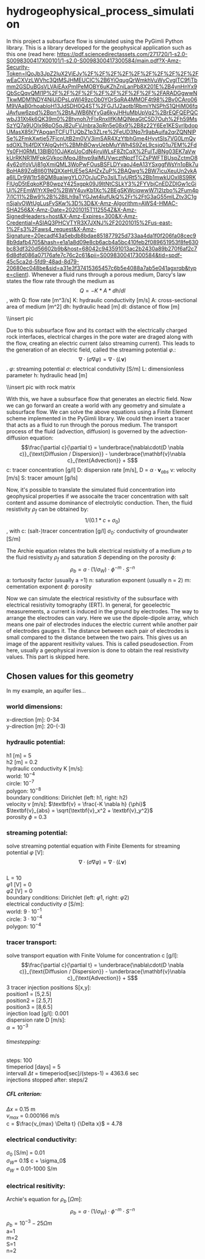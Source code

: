 # hydrogeophysical_process_simulation

In this project a subsurface flow is simulated using the PyGimli Python library. This is a library developed for the geophysical application such as this one (read here: https://pdf.sciencedirectassets.com/271720/1-s2.0-S0098300417X00101/1-s2.0-S0098300417300584/main.pdf?X-Amz-Security-Token=IQoJb3JpZ2luX2VjEJv%2F%2F%2F%2F%2F%2F%2F%2F%2F%2FwEaCXVzLWVhc3QtMSJHMEUCIC%2B6YiOqugQrWmkhVuWyCvglTC9fjTbmm2GSDuBGsVLVAiEAxPmlPeMOBY6uKZhZniLanPb8X201E%2B4ynHnYx9QbScQqvQMI1P%2F%2F%2F%2F%2F%2F%2F%2F%2F%2FARADGgwwNTkwMDM1NDY4NjUiDPsLqWI49zcOb0YOrSqRA4MMOF4t98%2Bv0CAro06M9VAaB0rhoabloH13JdSDH0Q4ST%2FGJ1J2aotb1RbmiYNSPhS1QHiM06fqJAvfuw6zpd%2Bpn%2BtAJWB6NYyGa6kyJHHuMbUpVq2%2BrEQFQEPQCwbJ31Xt4k6QK39m0%2Btynoh7rFIxRnxlIfKiMQlNeaGtC5D7Ouh%2Fh59MsSzYQ7a9UOlx98pO5qJB2uFVJnbra3pRn5e08x9%2B8z22Y6Ee1KESvrIbdopUMasX85t7YApganTCFUTUQbZ1p3ZLre%2FeUD3Nq7r9abAuifa2qrZQNNlPSe%2FmkXwtie57FjcnUtB2m0VV3imSAR4XzYtbhGme4HyvtSls7VG0LmQysdOXLTtj4fDXYAlgQvH%2BMhBOwvUebMuYWh4S9ZeL9csjq01u7EM%2FdYs0FH0RML13BlB01OJAKpUoCdN4jruWLsF8ZtCqX%2FulTJBNg03EK7aVwkUrRKNR1MFpkGVkocjMpqJ8hvp9alMUVwcztNpzfTCZsPWFTBUspZctmO84y62oYoVUj81gXmiQML3WoPwFOusBSFLDYvaoJ4eA13YSxggfWsYn1oBk7uBpHA89ZqBII601NQXXeHUE5eSAHZxZuP%2BAQwg%2BW7icuXeuUn2vkAa6ILDr9W1tr58QM8uaiwgYLO7OrJuCPo3slLTivURt5%2Bb1mwkUOxI8S9RKFlUgD5tEqkoKP80wpzY425xgpk09J9ItNtCSLkY3%2FYVbjCnEDZDlGw1cGiUj%2FEmWlYrX9e0%2BWY4uvKb1Xc%2BEgSKWciqwwW7I2Izbo%2Fum4p7i1C11%2Bw9%2B%2BILh9aTYGJwt4iufUkQ%2Fr%2FtG3aG55mlLZtv3C1gnSjalvOWtUgLusFvSKw%3D%3D&X-Amz-Algorithm=AWS4-HMAC-SHA256&X-Amz-Date=20201015T112554Z&X-Amz-SignedHeaders=host&X-Amz-Expires=300&X-Amz-Credential=ASIAQ3PHCVTYR3X7JXNJ%2F20201015%2Fus-east-1%2Fs3%2Faws4_request&X-Amz-Signature=20ecadf43a5ebdb8bdae851877925d733aa4da1f0f206fa08cec98b9dafb4705&hash=e1a1a8d09e8cb6acb4a5bc410feb2f089651953f8fe630bc83df320d56602b9b&host=68042c943591013ac2b2430a89b270f6af2c76d8dfd086a07176afe7c76c2c61&pii=S0098300417300584&tid=spdf-45c5ca2d-5fd9-48ad-8d79-20680ec048be&sid=a31e3f37415365457c6b5e4088a7ab5e041agxrqb&type=client). 
Whenever a fluid runs through a porous medium, Darcy's law states the flow rate through the medium as 
$$Q = - K*A* dh/dl$$, with
Q: flow rate [m^3/s]
K: hydraulic conductivity [m/s]
A: cross-sectional area of medium [m^2]
dh: hydraulic head [m]
dl: distance of flow [m]

\\\insert pic

Due to this subsurface flow and its contact with the electrically charged rock interfaces, electrical charges in the pore water are draged along with the flow, creating an electric current (also streaming current).
This leads to the generation of an electric field, called the streaming potential $\varphi$.:
$$\nabla \cdot (\sigma \nabla \varphi) = \nabla \cdot (L \textbf{v})$$.
$\varphi$: streaming potential
$\sigma$: electrical condutivity [S/m]
L: dimensionless parameter
h: hydraulic head [m]

\\\insert pic with rock matrix

With this, we have a subsurface flow that generates an electric field. Now we can go forward an create a world with any geometry and simulate a subsurface flow. We can solve the above equations using a Finite Element scheme implemented in the PyGimli library. We could then insert a tracer that acts as a fluid to run through the porous medium.
The transport process of the fluid (advection, diffusion) is governed by the advection-diffusion equation:
$$\frac{\partial c}{\partial t} = \underbrace{\nabla\cdot(D \nabla c)}_{\text{Diffusion / Dispersion}} - \underbrace{\mathbf{v}\nabla c}_{\text{Advection}} + S$$
c: tracer concentration [g/l]
D: dispersion rate [m/s], D = $\alpha \cdot \textbf{v}_{abs}$
v: velocity [m/s]
S: tracer amount [g/ls]

Now, it's possible to translate the simulated fluid concentration into geophysical properties if we assocaite the tracer concentration with salt content and assume dominance of electrolytic conduction. Then, the fluid resistivity $\rho_f$ can be obtained by:
$$1/(0.1*c + \sigma_0)$$, with
c: (salt-)tracer concentration [g/l]
$\sigma_0$: conductivity of groundwater [S/m]

The Archie equation relates the bulk electrical resistivity of a medium $\rho$ to the fluid resistivity $\rho_f$ and saturation $S$ depending on the porosity $\phi$:
$$\rho_b = a \cdot (1/\sigma_W)\cdot\phi^{-m}\cdot S^{-n}$$
a: tortuosity factor (usually a =1)
n: saturation exponent (usually n = 2)
m: cementation exponent
$\phi$: porosity

Now we can simulate the electrical resistivity of the subsurface with electrical resistivity tomography (ERT). In general, for geoelectric measurements, a current is induced in the ground by electrodes. The way to arrange the electrodes can vary. Here we use the dipole-dipole array, which means one pair of electrodes induces the electric current while another pair of electrodes gauges it. The distance between each pair of electrodes is small compared to the distance between the two pairs. This gives us an image of the apparent resitivity values. This is called pseudosection. From here, usually a geophysical inversion is done to obtain the real resistivity values. This part is skipped here.


## Chosen values for this geometry

In my example, an aquifer lies... 

### world dimensions: 
x-direction [m]: 0-34  
y-direction [m]: 20-(-3)  

### hydraulic potential:
h1 [m] = 5  
h2 [m] = 0.2  
hydraulic conductivity K [m/s]:  
world: $10^{-4}$  
circle: $10^{-7}$  
polygon: $10^{-8}$  
boundary conditions: Dirichlet (left: h1, right: h2)  
velocity v [m/s]: $\textbf{v} = \frac{-K \nabla h} {\phi}$  
$\textbf{v}_{abs} = \sqrt{\textbf{v}_x^2 + \textbf{v}_y^2}$  
porosity $\phi$ = 0.3  
### streaming potential:
solve streaming potential equation with Finite Elements for streaming potential $\varphi$ [V]:  
$$\nabla \cdot (\sigma \nabla \varphi) = \nabla \cdot (L \textbf{v})$$  
L = 10  
$\varphi1$ [V] = 0  
$\varphi2$ [V] = 0  
boundary conditions: Dirichlet (left: $\varphi1$, right: $\varphi2$)    
electrical conductivity $\sigma$ [S/m]:  
world: $9 \cdot 10^{-1}$  
circle: $3 \cdot 10^{-4}$  
polygon: $10^{-4}$
### tracer transport:
solve transport equation with Finite Volume for concentration c [g/l]:  
$$\frac{\partial c}{\partial t} = \underbrace{\nabla\cdot(D \nabla c)}_{\text{Diffusion / Dispersion}} - \underbrace{\mathbf{v}\nabla c}_{\text{Advection}} + S$$
3 tracer injection positions S[x,y]:  
position1 = [5,2.5]  
position2 = [2.5,7]  
position3 = [8,6.5]  
injection load [g/l]: 0.001  
dispersion rate D [m/s]:   
$\alpha = 10^{-3}$  
###### timestepping:
steps: 100  
timeperiod [days] = 5  
intervall $\Delta t$ = timeperiod[sec]/(steps-1) = 4363.6 sec  
injections stopped after: steps/2  
##### CFL criterion:  
$\Delta x$ = 0.15 m  
$v_{max}$ = 0.000166 m/s  
c = $\frac{v_{max} \Delta t} {\Delta x}$ = 4.78  
### electrical conductivity:
$\sigma_0$ [S/m] = 0.01  
$\sigma_W =$ 0.1$ c + \sigma_0$  
$\sigma_W$  = 0.01-1000 S/m  
### electrical resitivity:
Archie's equation for $\rho_b$ [$\Omega m$]:  
$$\rho_b = a \cdot (1/\sigma_W)\cdot\phi^{-m}\cdot S^{-n}$$
$\rho_b = 10^{-3}-25  \Omega m$  
a=1  
m=2  
S=1  
n=2  
